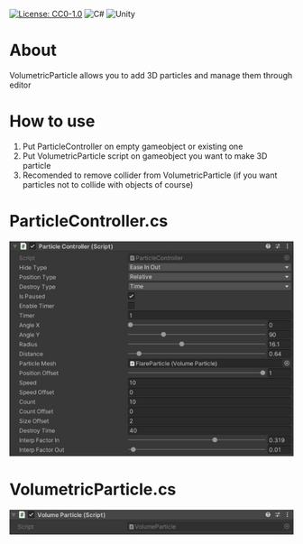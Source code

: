 [![License: CC0-1.0](https://licensebuttons.net/l/zero/1.0/80x15.png)](http://creativecommons.org/publicdomain/zero/1.0/)
<img alt="C#" src="https://img.shields.io/badge/c%23-%23239120.svg?style=for-the-badge&logo=c-sharp&logoColor=white"/>
<img alt="Unity" src="https://img.shields.io/badge/unity-%23000000.svg?style=for-the-badge&logo=unity&logoColor=white"/>

# About
  VolumetricParticle allows you to add 3D particles and manage them through editor

# How to use
1. Put ParticleController on empty gameobject or existing one
2. Put VolumetricParticle script on gameobject you want to make 3D particle
3. Recomended to remove collider from VolumetricParticle (if you want particles not to collide with objects of course)
# ParticleController.cs
![alt text](https://github.com/1dxrpz/ParticleController/blob/main/PC.jpg?raw=true)

# VolumetricParticle.cs
![alt text](https://github.com/1dxrpz/ParticleController/blob/main/VP.jpg?raw=true)
